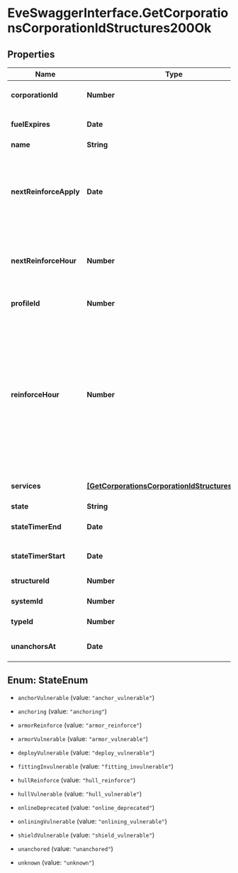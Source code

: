 # EveSwaggerInterface.GetCorporationsCorporationIdStructures200Ok

## Properties
Name | Type | Description | Notes
------------ | ------------- | ------------- | -------------
**corporationId** | **Number** | ID of the corporation that owns the structure | 
**fuelExpires** | **Date** | Date on which the structure will run out of fuel | [optional] 
**name** | **String** | The structure name | [optional] 
**nextReinforceApply** | **Date** | The date and time when the structure's newly requested reinforcement times (e.g. next_reinforce_hour and next_reinforce_day) will take effect | [optional] 
**nextReinforceHour** | **Number** | The requested change to reinforce_hour that will take effect at the time shown by next_reinforce_apply | [optional] 
**profileId** | **Number** | The id of the ACL profile for this citadel | 
**reinforceHour** | **Number** | The hour of day that determines the four hour window when the structure will randomly exit its reinforcement periods and become vulnerable to attack against its armor and/or hull. The structure will become vulnerable at a random time that is +/- 2 hours centered on the value of this property | [optional] 
**services** | [**[GetCorporationsCorporationIdStructuresService]**](GetCorporationsCorporationIdStructuresService.md) | Contains a list of service upgrades, and their state | [optional] 
**state** | **String** | state string | 
**stateTimerEnd** | **Date** | Date at which the structure will move to it's next state | [optional] 
**stateTimerStart** | **Date** | Date at which the structure entered it's current state | [optional] 
**structureId** | **Number** | The Item ID of the structure | 
**systemId** | **Number** | The solar system the structure is in | 
**typeId** | **Number** | The type id of the structure | 
**unanchorsAt** | **Date** | Date at which the structure will unanchor | [optional] 


<a name="StateEnum"></a>
## Enum: StateEnum


* `anchorVulnerable` (value: `"anchor_vulnerable"`)

* `anchoring` (value: `"anchoring"`)

* `armorReinforce` (value: `"armor_reinforce"`)

* `armorVulnerable` (value: `"armor_vulnerable"`)

* `deployVulnerable` (value: `"deploy_vulnerable"`)

* `fittingInvulnerable` (value: `"fitting_invulnerable"`)

* `hullReinforce` (value: `"hull_reinforce"`)

* `hullVulnerable` (value: `"hull_vulnerable"`)

* `onlineDeprecated` (value: `"online_deprecated"`)

* `onliningVulnerable` (value: `"onlining_vulnerable"`)

* `shieldVulnerable` (value: `"shield_vulnerable"`)

* `unanchored` (value: `"unanchored"`)

* `unknown` (value: `"unknown"`)




